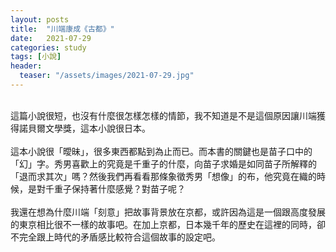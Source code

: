 ```yaml
---
layout: posts
title:  "川端康成《古都》"
date:   2021-07-29
categories: study
tags: [小說]
header: 
  teaser: "/assets/images/2021-07-29.jpg"
---
```

<br>
這篇小說很短，也沒有什麼很怎樣怎樣的情節，我不知道是不是這個原因讓川端獲得諾貝爾文學獎，這本小說很日本。<br><br>
這本小說很「曖昧」，很多東西都點到為止而已。而本書的關鍵也是苗子口中的「幻」字。秀男喜歡上的究竟是千重子的什麼，向苗子求婚是如同苗子所解釋的「退而求其次」嗎？然後我們再看看那條象徵秀男「想像」的布，他究竟在織的時候，是對千重子保持著什麼感覺？對苗子呢？<br><br>
我還在想為什麼川端「刻意」把故事背景放在京都，或許因為這是一個跟高度發展的東京相比很不一樣的故事吧。在加上京都，日本幾千年的歷史在這裡的同時，卻不完全跟上時代的矛盾感比較符合這個故事的設定吧。<br><br>